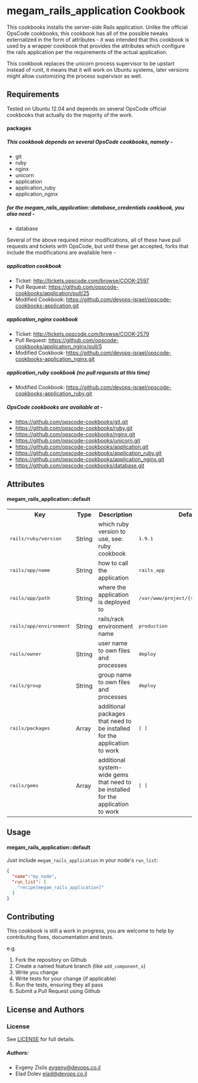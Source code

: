 megam_rails_application Cookbook
============================

This cookbooks installs the server-side Rails application.
Unlike the official OpsCode cookbooks, this cookbook has all of the possible
tweaks externalized in the form of attributes - it was intended that this
cookbook is used by a wrapper cookbook that provides the attributes which
configure the rails application per the requirements of the actual application.

This cookbook replaces the unicorn process supervisor to be upstart instead of
runit, it means that it will work on Ubuntu systems, later versions might allow
customizing the process supervisor as well.

Requirements
------------

Tested on Ubuntu 12.04 and depends on several OpsCode official cookbooks that
actually do the majority of the work.

#### packages

##### This cookbook depends on several OpsCode cookbooks, namely -

- git
- ruby
- nginx
- unicorn
- application
- application_ruby
- application_nginx

#####  for the megam_rails_application::database_credentials cookbook, you also need -

- database

Several of the above required minor modifications, all of these have pull
requests and tickets with OpsCode, but until these get accepted, forks that
include the modifications are available here -

##### application cookbook

- Ticket: http://tickets.opscode.com/browse/COOK-2597
- Pull Request: https://github.com/opscode-cookbooks/application/pull/25
- Modified Cookbook: https://github.com/devops-israel/opscode-cookbooks-application.git


##### application_nginx cookbook

- Ticket: http://tickets.opscode.com/browse/COOK-2579
- Pull Request: https://github.com/opscode-cookbooks/application_nginx/pull/5
- Modified Cookbook: https://github.com/devops-israel/opscode-cookbooks-application_nginx.git


##### application_ruby cookbook (no pull requests at this time)

- Modified Cookbook: https://github.com/devops-israel/opscode-cookbooks-application_ruby.git


##### OpsCode cookbooks are available at -

- https://github.com/opscode-cookbooks/git.git
- https://github.com/opscode-cookbooks/ruby.git
- https://github.com/opscode-cookbooks/nginx.git
- https://github.com/opscode-cookbooks/unicorn.git
- https://github.com/opscode-cookbooks/application.git
- https://github.com/opscode-cookbooks/application_ruby.git
- https://github.com/opscode-cookbooks/application_nginx.git
- https://github.com/opscode-cookbooks/database.git


Attributes
----------

#### megam_rails_application::default

<table>
  <tr>
    <th>Key</th>
    <th>Type</th>
    <th>Description</th>
    <th>Default</th>
  </tr>
  <tr>
    <td><tt>rails/ruby/version</tt></td>
    <td>String</td>
    <td>which ruby version to use, see: ruby cookbook</td>
    <td><tt>1.9.1</tt></td>
  </tr>
  <tr>
    <td><tt>rails/app/name</tt></td>
    <td>String</td>
    <td>how to call the application</td>
    <td><tt>rails_app</tt></td>
  </tr>
  <tr>
    <td><tt>rails/app/path</tt></td>
    <td>String</td>
    <td>where the application is deployed to</td>
    <td><tt>/var/www/project/{{rails/app/name}}</tt></td>
  </tr>
  <tr>
    <td><tt>rails/app/environment</tt></td>
    <td>String</td>
    <td>rails/rack environment name</td>
    <td><tt>production</tt></td>
  </tr>
  <tr>
    <td><tt>rails/owner</tt></td>
    <td>String</td>
    <td>user name to own files and processes</td>
    <td><tt>deploy</tt></td>
  </tr>
  <tr>
    <td><tt>rails/group</tt></td>
    <td>String</td>
    <td>group name to own files and processes</td>
    <td><tt>deploy</tt></td>
  </tr>
  </tr>
  <tr>
    <td><tt>rails/packages</tt></td>
    <td>Array</td>
    <td>additional packages that need to be installed for the application to work</td>
    <td><tt>[ ]</tt></td>
  </tr>
  <tr>
    <td><tt>rails/gems</tt></td>
    <td>Array</td>
    <td>additional system-wide gems that need to be installed for the application to work</td>
    <td><tt>[ ]</tt></td>
  </tr>
</table>


Usage
-----

#### megam_rails_application::default

Just include `megam_rails_application` in your node's `run_list`:

```json
{
  "name":"my_node",
  "run_list": [
    "recipe[megam_rails_application]"
  ]
}
```

Contributing
------------

This cookbook is still a work in progress, you are welcome to help by
contributing fixes, documentation and tests.

e.g.

1. Fork the repository on Github
2. Create a named feature branch (like `add_component_x`)
3. Write you change
4. Write tests for your change (if applicable)
5. Run the tests, ensuring they all pass
6. Submit a Pull Request using Github

License and Authors
-------------------
### License

See [LICENSE](LICENSE) for full details.

##### Authors:

 - Evgeny Zislis <evgeny@devops.co.il>
 - Elad Dolev <elad@devops.co.il>
